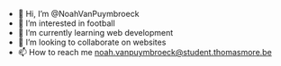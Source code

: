 - 👋 Hi, I’m @NoahVanPuymbroeck
- 👀 I’m interested in football
- 🌱 I’m currently learning web development
- 💞️ I’m looking to collaborate on websites
- 📫 How to reach me noah.vanpuymbroeck@student.thomasmore.be

